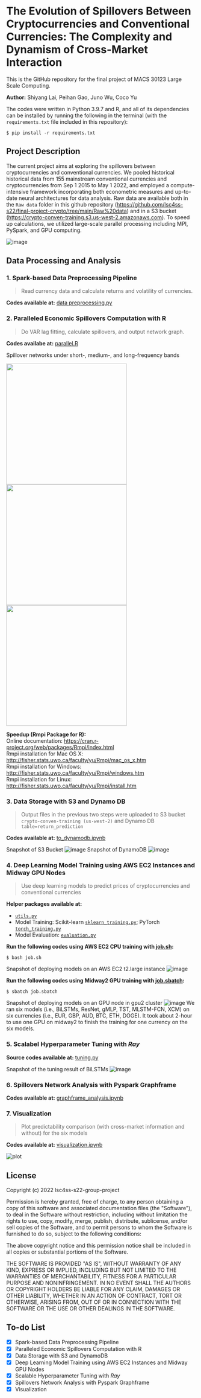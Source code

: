# __The Evolution of Spillovers Between Cryptocurrencies and Conventional Currencies: The Complexity and Dynamism of Cross-Market Interaction__

This is the GitHub repository for the final project of MACS 30123 Large Scale Computing.

__Author:__ Shiyang Lai, Peihan Gao, Juno Wu, Coco Yu

The codes were written in Python 3.9.7 and R, and all of its dependencies can be installed by running the following in the terminal (with the `requirements.txt` file included in this repository):
```
$ pip install -r requirements.txt
```

## Project Description
The current project aims at exploring the spillovers between cryptocurrencies and conventional currencies. We pooled historical historical data from 155 mainstream conventional currencies and cryptocurrencies from Sep 1 2015 to May 1 2022, and employed a compute-intensive framework incorporating both econometric measures and up-to-date neural architectures for data analysis. Raw data are available both in the `Raw data` folder in this github repository (https://github.com/lsc4ss-s22/final-project-crypto/tree/main/Raw%20data) and in a S3 bucket (https://crypto-conven-training.s3.us-west-2.amazonaws.com). To speed up calculations, we utilized large-scale parallel processing including MPI, PySpark, and GPU computing.

![image](https://user-images.githubusercontent.com/91500767/171509247-9f34c236-a909-4135-9a3b-3bdde478e16b.png)


## Data Processing and Analysis
### 1. Spark-based Data Preprocessing Pipeline
> Read currency data and calculate returns and volatility of currencies.

**Codes available at:** <a href="https://github.com/lsc4ss-s22/final-project-crypto/blob/main/Python%20scripts/data%20preprocessing.py">data preprocessing.py</a>

<!-- **Speedup (PySpark 2.4)??????:** <a href="https://github.com/lsc4ss-s22/final-project-crypto/blob/main/Notebooks/pyspark_graphframe.ipynb"> pyspark_graphframe.ipynb</a> -->

### 2. Paralleled Economic Spillovers Computation with R
> Do VAR lag fitting, calculate spillovers, and output network graph.

**Codes availabe at:** <a href="https://github.com/lsc4ss-s22/final-project-crypto/blob/main/R%20Scripts/parallel.R"> parallel.R</a>

Spillover networks under short-, medium-, and long-frequency bands

<img src="Images/short-frequency.png" width="320"/><img src="Images/medium-frequency.png" width="320"/><img src="Images/long-frequency.png" width="320"/>


**Speedup (Rmpi Package for R):**\
Online documentation: https://cran.r-project.org/web/packages/Rmpi/index.html \
Rmpi installation for Mac OS X: http://fisher.stats.uwo.ca/faculty/yu/Rmpi/mac_os_x.htm \
Rmpi installation for Windows: http://fisher.stats.uwo.ca/faculty/yu/Rmpi/windows.htm \
Rmpi installation for Linux: http://fisher.stats.uwo.ca/faculty/yu/Rmpi/install.htm

### 3. Data Storage with S3 and Dynamo DB
> Output files in the previous two steps were uploaded to S3 bucket `crypto-conven-training (us-west-2)` and Dynamo DB `table=return_prediction`

**Codes available at:** <a href="https://github.com/lsc4ss-s22/final-project-crypto/blob/main/Notebooks/to_dynamodb.ipynb"> to_dynamodb.ipynb</a>

Snapshot of S3 Bucket
![image](/Snapshots/AWS_S3_Bucket.png)
Snapshot of DynamoDB
![image](/Snapshots/AWS_DynamoDB.jpeg)

### 4. Deep Learning Model Training using AWS EC2 Instances and Midway GPU Nodes
> Use deep learning models to predict prices of cryptocurrencies and conventional currencies

**Helper packages available at:**
- <a href="https://github.com/lsc4ss-s22/final-project-crypto/blob/main/Python%20scripts/utils.py">`utils.py`</a> 
- Model Training: Scikit-learn <a href="https://github.com/lsc4ss-s22/final-project-crypto/blob/main/Python%20scripts/sklearn_training.py">`sklearn_training.py`</a>; PyTorch <a href="https://github.com/lsc4ss-s22/final-project-crypto/blob/main/Python%20scripts/torch_training.py">`torch_training.py`</a> 
- Model Evaluation: <a href="https://github.com/lsc4ss-s22/final-project-crypto/blob/main/Python%20scripts/evaluation.py"> `evaluation.py`</a>

**Run the following codes using AWS EC2 CPU training with <a href="https://github.com/lsc4ss-s22/final-project-crypto/blob/main/job.sh">job.sh</a>:**
``` shell
$ bash job.sh
```
Snapshot of deploying models on an AWS EC2 t2.large instance
![image](Snapshots/AWS_EC2_CPU_Training.png)

**Run the following codes using Midway2 GPU training with <a href="https://github.com/lsc4ss-s22/final-project-crypto/blob/main/job.sbatch">job.sbatch</a>:**
``` shell
$ sbatch job.sbatch
```
Snapshot of deploying models on an GPU node in gpu2 cluster
![image](Snapshots/Midway_GPU_Training2.png)
We ran six models (i.e., BiLSTMs, ResNet, gMLP, TST, MLSTM-FCN, XCM) on six currencies (i.e., EUR, GBP, AUD, BTC, ETH, DOGE). It took about 2-hour to use one GPU on midway2 to finish the training for one currency on the six models.

### 5. Scalabel Hyperparameter Tuning with _Ray_
**Source codes available at:** <a href="https://github.com/lsc4ss-s22/final-project-crypto/blob/main/Python%20scripts/tuning.py">tuning.py</a>

Snapshot of the tuning result of BiLSTMs
![image](Snapshots/Ray_Tunning.png)

### 6. Spillovers Network Analysis with Pyspark Graphframe
**Codes available at:** <a href="https://github.com/lsc4ss-s22/final-project-crypto/blob/main/Notebooks/graphframe_analysis.ipynb">graphframe_analysis.ipynb</a>

### 7. Visualization
> Plot predictability comparison (with cross-market information and without) for the six models

**Codes available at:** <a href="https://github.com/lsc4ss-s22/final-project-crypto/blob/main/Notebooks/visualization.ipynb">visualization.ipynb</a>

![plot](https://github.com/lsc4ss-s22/final-project-crypto/blob/main/Images/lm_results.svg)

## License
Copyright (c) 2022 lsc4ss-s22-group-project

Permission is hereby granted, free of charge, to any person obtaining a copy
of this software and associated documentation files (the "Software"), to deal
in the Software without restriction, including without limitation the rights
to use, copy, modify, merge, publish, distribute, sublicense, and/or sell
copies of the Software, and to permit persons to whom the Software is
furnished to do so, subject to the following conditions:

The above copyright notice and this permission notice shall be included in all
copies or substantial portions of the Software.

THE SOFTWARE IS PROVIDED "AS IS", WITHOUT WARRANTY OF ANY KIND, EXPRESS OR
IMPLIED, INCLUDING BUT NOT LIMITED TO THE WARRANTIES OF MERCHANTABILITY,
FITNESS FOR A PARTICULAR PURPOSE AND NONINFRINGEMENT. IN NO EVENT SHALL THE
AUTHORS OR COPYRIGHT HOLDERS BE LIABLE FOR ANY CLAIM, DAMAGES OR OTHER
LIABILITY, WHETHER IN AN ACTION OF CONTRACT, TORT OR OTHERWISE, ARISING FROM,
OUT OF OR IN CONNECTION WITH THE SOFTWARE OR THE USE OR OTHER DEALINGS IN THE
SOFTWARE.

## __To-do List__
- [x] Spark-based Data Preprocessing Pipeline
- [x] Paralleled Economic Spillovers Computation with R
- [x] Data Storage with S3 and DynamoDB
- [x] Deep Learning Model Training using AWS EC2 Instances and Midway GPU Nodes 
- [x] Scalable Hyperparameter Tuning with _Ray_
- [x] Spillovers Network Analysis with Pyspark Graphframe
- [x] Visualization
